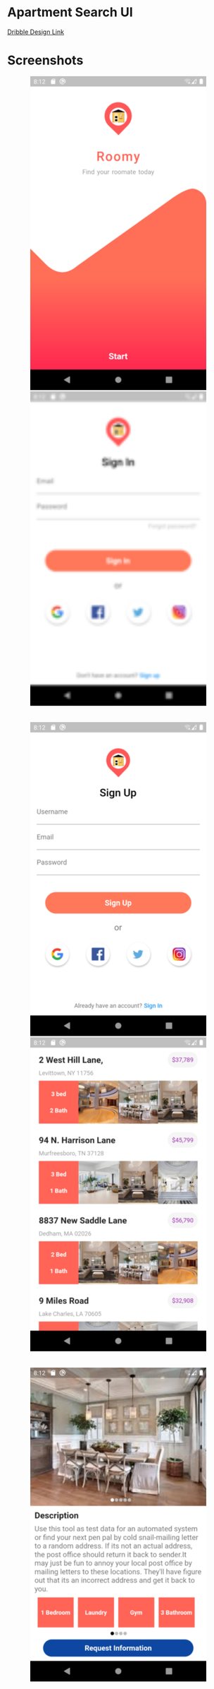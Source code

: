 # Apartment Search UI  
<a href='https://dribbble.com/shots/6223116-Apartment-Search-App'> Dribble Design Link </a>
# Screenshots
<div align="center">
    <img src="/Screenshots/1.png" width="400px"</img>  
    <img src="/Screenshots/2.png" width="400px"</img> 
    </br></br></br>
    <img src="/Screenshots/3.png" width="400px"</img> 
    <img src="/Screenshots/4.png" width="400px"</img> 
    </br></br></br>
    <img src="/Screenshots/5.png" width="400px"</img> 

</div>